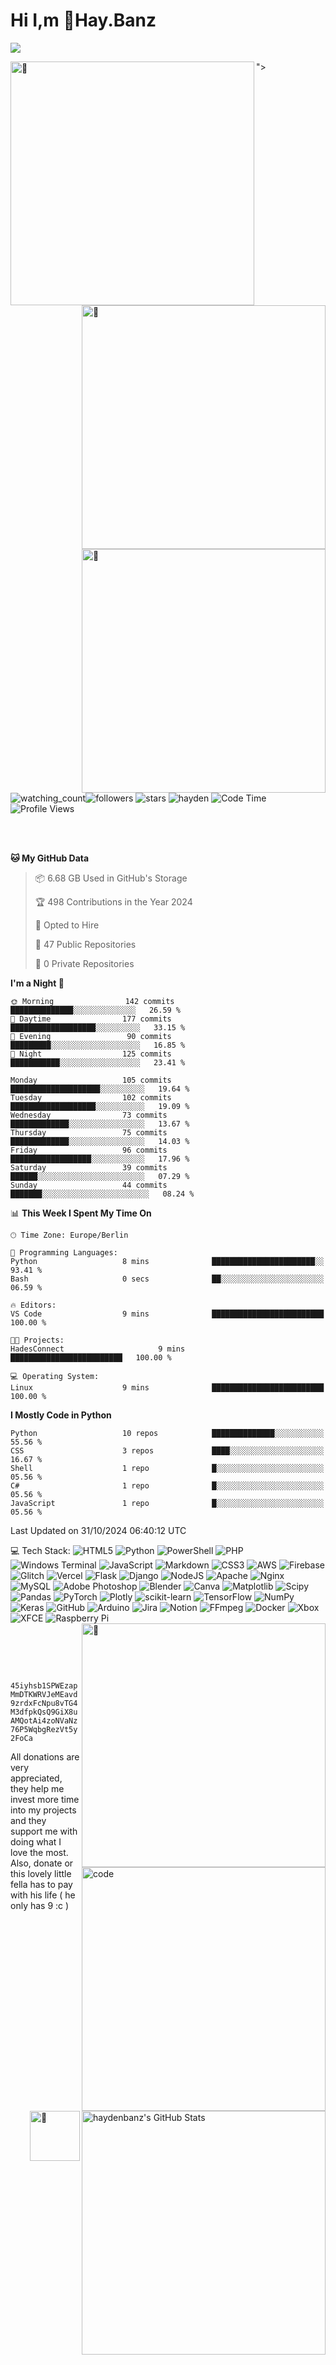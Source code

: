 # Hi I,m 💬Hay.Banz



  <a href="https://github.com/haydenbanz"><img  src="https://readme-typing-svg.demolab.com?font=Roboto+Mono&weight=300&size=28&duration=4000&pause=100&color=C109F7&center=true&vCenter=true&width=580&height=127&lines=I'm+a+programmer;I'm+an+AI+enthusiast;I'm+a+big+fan+of+Neural+Networks;I'm+interested+in+Computer+Science;I+love+Cybersecurity;By+the+way+I+use+Arch+%F0%9F%92%80"></a>
</p>

<img align="left" width="390" alt="🦑" src="https://raw.githubusercontent.com/haydenbanz/haydenbanz/317b161b0e9d9eeac4617a874a2a67df7c66e8e1/github-metrics.svg">
<p algin="right">
  <img align="right" width="390" alt="🦑" src="https://raw.githubusercontent.com/haydenbanz/haydenbanz/3d2fcf5f672adbc3ef13103490fb7e48fe59676a/assets/github-metrics(2).svg">
 <img align="right" width="390" alt="🦑" src="https://raw.githubusercontent.com/haydenbanz/haydenbanz/515b1cfe0f3865bfb33d52305d4fb1a9cb1c190d/assets/github-metrics(4).svg">

</p>">

  
</p>


  <img src="https://komarev.com/ghpvc/?username=haybnzz&color=red&labelColor=%236A7DA8&style=for-the-badge" alt="watching_count" /><img alt="followers" src="https://img.shields.io/github/followers/haybnzz?label=Followers&labelColor=%236A7DA8&style=for-the-badge"> <img src="https://img.shields.io/github/stars/haybnzz?label=Stars&labelColor=%236A7DA8&style=for-the-badge" alt="stars"> <img src="https://wakatime.com/badge/user/b821b78e-9c69-4c19-852e-dfc9ceffbdd2/project/018e7b0c-3e47-4454-a13a-faa296dd07de.svg?style=for-the-badge" alt="hayden"> 
    ![Code Time](http://img.shields.io/badge/Code%20Time-350%20hrs%2030%20mins-blue?style=for-the-badge) ![Profile Views](https://komarev.com/ghpvc/?username=haydenbanz&color=%232A3E87&labelColor=%236A7DA8&style=for-the-badge)



<br>
<br>

<!--START_SECTION:waka-->


**🐱 My GitHub Data** 

> 📦 6.68 GB Used in GitHub's Storage 
 > 
> 🏆 498 Contributions in the Year 2024
 > 
> 💼 Opted to Hire
 > 
> 📜 47 Public Repositories 
 > 
> 🔑 0 Private Repositories 

 > 
**I'm a Night 🦉** 

```text
🌞 Morning                142 commits         ██████████████░░░░░░░░░░░░░░   26.59 % 
🌆 Daytime                177 commits         ███████████████████░░░░░░░░░░   33.15 % 
🌃 Evening                 90 commits         █████████░░░░░░░░░░░░░░░░░░░░   16.85 % 
🌙 Night                  125 commits         ███████████░░░░░░░░░░░░░░░░░░   23.41 % 
```

```text
Monday                   105 commits         ████████████████████░░░░░░░░░░   19.64 % 
Tuesday                  102 commits         ███████████████████░░░░░░░░░░░   19.09 % 
Wednesday                73 commits          █████████████░░░░░░░░░░░░░░░░░   13.67 % 
Thursday                 75 commits          █████████████░░░░░░░░░░░░░░░░░   14.03 % 
Friday                   96 commits          ██████████████████░░░░░░░░░░░░   17.96 % 
Saturday                 39 commits          ██████░░░░░░░░░░░░░░░░░░░░░░░░   07.29 % 
Sunday                   44 commits          ███████░░░░░░░░░░░░░░░░░░░░░░░░   08.24 % 
```

📊 **This Week I Spent My Time On** 

```text
🕑︎ Time Zone: Europe/Berlin

💬 Programming Languages: 
Python                   8 mins              ███████████████████████░░   93.41 % 
Bash                     0 secs              ██░░░░░░░░░░░░░░░░░░░░░░░   06.59 % 

🔥 Editors: 
VS Code                  9 mins              █████████████████████████   100.00 % 

🐱‍💻 Projects: 
HadesConnect                     9 mins              █████████████████████████   100.00 % 

💻 Operating System: 
Linux                    9 mins              █████████████████████████   100.00 % 
```


**I Mostly Code in Python** 

```text
Python                   10 repos            ██████████████░░░░░░░░░░░   55.56 % 
CSS                      3 repos             ████░░░░░░░░░░░░░░░░░░░░░   16.67 % 
Shell                    1 repo              █░░░░░░░░░░░░░░░░░░░░░░░░   05.56 % 
C#                       1 repo              █░░░░░░░░░░░░░░░░░░░░░░░░   05.56 % 
JavaScript               1 repo              █░░░░░░░░░░░░░░░░░░░░░░░░   05.56 % 
```


 Last Updated on 31/10/2024 06:40:12 UTC
<!--END_SECTION:waka-->
 💻 Tech Stack:
![HTML5](https://img.shields.io/badge/html5-%23E34F26.svg?style=flat-square&logo=html5&logoColor=white) ![Python](https://img.shields.io/badge/python-3670A0?style=flat-square&logo=python&logoColor=ffdd54) ![PowerShell](https://img.shields.io/badge/PowerShell-%235391FE.svg?style=flat-square&logo=powershell&logoColor=white) ![PHP](https://img.shields.io/badge/php-%23777BB4.svg?style=flat-square&logo=php&logoColor=white) ![Windows Terminal](https://img.shields.io/badge/Windows%20Terminal-%234D4D4D.svg?style=flat-square&logo=windows-terminal&logoColor=white) ![JavaScript](https://img.shields.io/badge/javascript-%23323330.svg?style=flat-square&logo=javascript&logoColor=%23F7DF1E) ![Markdown](https://img.shields.io/badge/markdown-%23000000.svg?style=flat-square&logo=markdown&logoColor=white) ![CSS3](https://img.shields.io/badge/css3-%231572B6.svg?style=flat-square&logo=css3&logoColor=white) ![AWS](https://img.shields.io/badge/AWS-%23FF9900.svg?style=flat-square&logo=amazon-aws&logoColor=white) ![Firebase](https://img.shields.io/badge/firebase-%23039BE5.svg?style=flat-square&logo=firebase) ![Glitch](https://img.shields.io/badge/glitch-%233333FF.svg?style=flat-square&logo=glitch&logoColor=white) ![Vercel](https://img.shields.io/badge/vercel-%23000000.svg?style=flat-square&logo=vercel&logoColor=white) ![Flask](https://img.shields.io/badge/flask-%23000.svg?style=flat-square&logo=flask&logoColor=white) ![Django](https://img.shields.io/badge/django-%23092E20.svg?style=flat-square&logo=django&logoColor=white) ![NodeJS](https://img.shields.io/badge/node.js-6DA55F?style=flat-square&logo=node.js&logoColor=white) ![Apache](https://img.shields.io/badge/apache-%23D42029.svg?style=flat-square&logo=apache&logoColor=white) ![Nginx](https://img.shields.io/badge/nginx-%23009639.svg?style=flat-square&logo=nginx&logoColor=white) ![MySQL](https://img.shields.io/badge/mysql-4479A1.svg?style=flat-square&logo=mysql&logoColor=white) ![Adobe Photoshop](https://img.shields.io/badge/adobe%20photoshop-%2331A8FF.svg?style=flat-square&logo=adobe%20photoshop&logoColor=white) ![Blender](https://img.shields.io/badge/blender-%23F5792A.svg?style=flat-square&logo=blender&logoColor=white) ![Canva](https://img.shields.io/badge/Canva-%2300C4CC.svg?style=flat-square&logo=Canva&logoColor=white) ![Matplotlib](https://img.shields.io/badge/Matplotlib-%23ffffff.svg?style=flat-square&logo=Matplotlib&logoColor=black) ![Scipy](https://img.shields.io/badge/SciPy-%230C55A5.svg?style=flat-square&logo=scipy&logoColor=%white) ![Pandas](https://img.shields.io/badge/pandas-%23150458.svg?style=flat-square&logo=pandas&logoColor=white) ![PyTorch](https://img.shields.io/badge/PyTorch-%23EE4C2C.svg?style=flat-square&logo=PyTorch&logoColor=white) ![Plotly](https://img.shields.io/badge/Plotly-%233F4F75.svg?style=flat-square&logo=plotly&logoColor=white) ![scikit-learn](https://img.shields.io/badge/scikit--learn-%23F7931E.svg?style=flat-square&logo=scikit-learn&logoColor=white) ![TensorFlow](https://img.shields.io/badge/TensorFlow-%23FF6F00.svg?style=flat-square&logo=TensorFlow&logoColor=white) ![NumPy](https://img.shields.io/badge/numpy-%23013243.svg?style=flat-square&logo=numpy&logoColor=white) ![Keras](https://img.shields.io/badge/Keras-%23D00000.svg?style=flat-square&logo=Keras&logoColor=white) ![GitHub](https://img.shields.io/badge/github-%23121011.svg?style=flat-square&logo=github&logoColor=white) ![Arduino](https://img.shields.io/badge/-Arduino-00979D?style=flat-square&logo=Arduino&logoColor=white) ![Jira](https://img.shields.io/badge/jira-%230A0FFF.svg?style=flat-square&logo=jira&logoColor=white) ![Notion](https://img.shields.io/badge/Notion-%23000000.svg?style=flat-square&logo=notion&logoColor=white) ![FFmpeg](https://shields.io/badge/FFmpeg-%23171717.svg?logo=ffmpeg&style=flat-square&labelColor=171717&logoColor=5cb85c) ![Docker](https://img.shields.io/badge/docker-%230db7ed.svg?style=flat-square&logo=docker&logoColor=white) ![Xbox](https://img.shields.io/badge/xbox-%23107C10.svg?style=flat-square&logo=xbox&logoColor=white) ![XFCE](https://img.shields.io/badge/XFCE-%232284F2.svg?style=flat-square&logo=xfce&logoColor=white) ![Raspberry Pi](https://img.shields.io/badge/-Raspberry_Pi-C51A4A?style=flat-square&logo=Raspberry-Pi)
[<img align="right" width="390" alt="🦑" src="https://raw.githubusercontent.com/gist/haydenbanz/be7524ee58855f4356d4d174778283ef/raw/a8e026d8c2a9aea572970d47c28f925ae160c7ee/achievements.svg">](#)

[<img align="right" width="390" alt="code" src="http://github-profile-summary-cards.vercel.app/api/cards/profile-details?username=haydenbanz&theme=radical">](#)
<img align="right" width="390" src="https://github-readme-streak-stats.herokuapp.com/?user=haydenbanz&theme=radical&hide_border=true" alt="haydenbanz's GitHub Stats" />
<br>

<br>
<br>

<img align="right" width="80" height="80" alt="🦑" src="https://github.com/haydenbanz/haydenbanz/blob/main/assets/monro.jpg?raw=true">

  <bt></bt>```45iyhsb1SPWEzapMmDTKWRVJeMEavd9zrdxFcNpu8vTG4M3dfpkQsQ9GiX8uAMQotAi4zoNVaNz76P5WqbgRezVt5y2FoCa```</p>

All donations are very appreciated, they help me invest more time into my 
projects and they support me with doing what I love the most.  
Also, donate or this lovely little fella has to pay with his life (  he only has 9 :c  )








